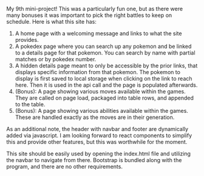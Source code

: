 My 9th mini-project! This was a particularly fun one, but as there were many bonuses it was important to pick the right battles to keep on schedule. Here is what this site has:

1. A home page with a welcoming message and links to what the site provides.  
2. A pokedex page where you can search up any pokemon and be linked to a details page for that pokemon. You can search by name with partial matches or by pokedex number.  
3. A hidden details page meant to only be accessible by the prior links, that displays specific information from that pokemon. The pokemon to display is first saved to local storage when clicking on the link to reach here. Then it is used in the api call and the page is populated afterwards.  
4. (Bonus): A page showing various moves available within the games. They are called on page load, packaged into table rows, and appended to the table.  
5. (Bonus): A page showing various abilities available within the games. These are handled exactly as the moves are in their generation.    

As an additional note, the header with navbar and footer are dynamically added via javascript. I am looking forward to react components to simplify this and provide other features, but this was worthwhile for the moment.  

This site should be easily used by opening the index.html file and utilizing the navbar to navigate from there. Bootstrap is bundled along with the program, and there are no other requirements. 